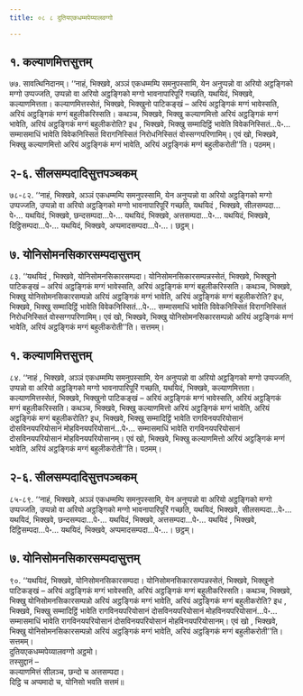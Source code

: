 ```yaml
---
title: ०८ ८ दुतियएकधम्मपेय्यालवग्गो

---
```



## १. कल्याणमित्तसुत्तम्

७७. सावत्थिनिदानम्। ‘‘नाहं, भिक्खवे, अञ्ञं एकधम्मम्पि समनुपस्सामि, येन अनुप्पन्नो वा अरियो अट्ठङ्गिको मग्गो उप्पज्जति, उप्पन्नो वा अरियो अट्ठङ्गिको मग्गो भावनापारिपूरिं गच्छति, यथयिदं, भिक्खवे, कल्याणमित्तता। कल्याणमित्तस्सेतं, भिक्खवे, भिक्खुनो पाटिकङ्खं – अरियं अट्ठङ्गिकं मग्गं भावेस्सति, अरियं अट्ठङ्गिकं मग्गं बहुलीकरिस्सति। कथञ्च, भिक्खवे, भिक्खु कल्याणमित्तो अरियं अट्ठङ्गिकं मग्गं भावेति, अरियं अट्ठङ्गिकं मग्गं बहुलीकरोति? इध , भिक्खवे, भिक्खु सम्मादिट्ठिं भावेति विवेकनिस्सितं…पे॰… सम्मासमाधिं भावेति विवेकनिस्सितं विरागनिस्सितं निरोधनिस्सितं वोस्सग्गपरिणामिम्। एवं खो, भिक्खवे, भिक्खु कल्याणमित्तो अरियं अट्ठङ्गिकं मग्गं भावेति, अरियं अट्ठङ्गिकं मग्गं बहुलीकरोती’’ति। पठमम्।  


## २-६. सीलसम्पदादिसुत्तपञ्चकम्

७८-८२. ‘‘नाहं, भिक्खवे, अञ्ञं एकधम्मम्पि समनुपस्सामि, येन अनुप्पन्नो वा अरियो अट्ठङ्गिको मग्गो उप्पज्जति, उप्पन्नो वा अरियो अट्ठङ्गिको मग्गो भावनापारिपूरिं गच्छति, यथयिदं , भिक्खवे, सीलसम्पदा…पे॰… यथयिदं, भिक्खवे, छन्दसम्पदा…पे॰… यथयिदं, भिक्खवे, अत्तसम्पदा…पे॰… यथयिदं, भिक्खवे, दिट्ठिसम्पदा…पे॰… यथयिदं, भिक्खवे, अप्पमादसम्पदा…पे॰…। छट्ठम्।  


## ७. योनिसोमनसिकारसम्पदासुत्तम्

८३. ‘‘यथयिदं , भिक्खवे, योनिसोमनसिकारसम्पदा। योनिसोमनसिकारसम्पन्नस्सेतं, भिक्खवे, भिक्खुनो पाटिकङ्खं – अरियं अट्ठङ्गिकं मग्गं भावेस्सति, अरियं अट्ठङ्गिकं मग्गं बहुलीकरिस्सति। कथञ्च, भिक्खवे, भिक्खु योनिसोमनसिकारसम्पन्नो अरियं अट्ठङ्गिकं मग्गं भावेति, अरियं अट्ठङ्गिकं मग्गं बहुलीकरोति? इध, भिक्खवे, भिक्खु सम्मादिट्ठिं भावेति विवेकनिस्सितं…पे॰… सम्मासमाधिं भावेति विवेकनिस्सितं विरागनिस्सितं निरोधनिस्सितं वोस्सग्गपरिणामिम्। एवं खो, भिक्खवे, भिक्खु योनिसोमनसिकारसम्पन्नो अरियं अट्ठङ्गिकं मग्गं भावेति, अरियं अट्ठङ्गिकं मग्गं बहुलीकरोती’’ति। सत्तमम्।  


## १. कल्याणमित्तसुत्तम्

८४. ‘‘नाहं , भिक्खवे, अञ्ञं एकधम्मम्पि समनुपस्सामि, येन अनुप्पन्नो वा अरियो अट्ठङ्गिको मग्गो उप्पज्जति, उप्पन्नो वा अरियो अट्ठङ्गिको मग्गो भावनापारिपूरिं गच्छति, यथयिदं, भिक्खवे, कल्याणमित्तता। कल्याणमित्तस्सेतं, भिक्खवे, भिक्खुनो पाटिकङ्खं – अरियं अट्ठङ्गिकं मग्गं भावेस्सति, अरियं अट्ठङ्गिकं मग्गं बहुलीकरिस्सति। कथञ्च, भिक्खवे, भिक्खु कल्याणमित्तो अरियं अट्ठङ्गिकं मग्गं भावेति, अरियं अट्ठङ्गिकं मग्गं बहुलीकरोति? इध, भिक्खवे, भिक्खु सम्मादिट्ठिं भावेति रागविनयपरियोसानं दोसविनयपरियोसानं मोहविनयपरियोसानं…पे॰… सम्मासमाधिं भावेति रागविनयपरियोसानं दोसविनयपरियोसानं मोहविनयपरियोसानम्। एवं खो, भिक्खवे, भिक्खु कल्याणमित्तो अरियं अट्ठङ्गिकं मग्गं भावेति, अरियं अट्ठङ्गिकं मग्गं बहुलीकरोती’’ति। पठमम्।  


## २-६. सीलसम्पदादिसुत्तपञ्चकम्

८५-८९. ‘‘नाहं, भिक्खवे, अञ्ञं एकधम्मम्पि समनुपस्सामि, येन अनुप्पन्नो वा अरियो अट्ठङ्गिको मग्गो उप्पज्जति, उप्पन्नो वा अरियो अट्ठङ्गिको मग्गो भावनापारिपूरिं गच्छति, यथयिदं, भिक्खवे, सीलसम्पदा…पे॰… यथयिदं, भिक्खवे, छन्दसम्पदा…पे॰… यथयिदं, भिक्खवे, अत्तसम्पदा…पे॰… यथयिदं , भिक्खवे, दिट्ठिसम्पदा…पे॰… यथयिदं, भिक्खवे, अप्पमादसम्पदा…पे॰…। छट्ठम्।  


## ७. योनिसोमनसिकारसम्पदासुत्तम्

९०. ‘‘यथयिदं, भिक्खवे, योनिसोमनसिकारसम्पदा। योनिसोमनसिकारसम्पन्नस्सेतं, भिक्खवे, भिक्खुनो पाटिकङ्खं – अरियं अट्ठङ्गिकं मग्गं भावेस्सति, अरियं अट्ठङ्गिकं मग्गं बहुलीकरिस्सति। कथञ्च, भिक्खवे, भिक्खु योनिसोमनसिकारसम्पन्नो अरियं अट्ठङ्गिकं मग्गं भावेति, अरियं अट्ठङ्गिकं मग्गं बहुलीकरोति? इध , भिक्खवे, भिक्खु सम्मादिट्ठिं भावेति रागविनयपरियोसानं दोसविनयपरियोसानं मोहविनयपरियोसानं…पे॰… सम्मासमाधिं भावेति रागविनयपरियोसानं दोसविनयपरियोसानं मोहविनयपरियोसानम्। एवं खो , भिक्खवे, भिक्खु योनिसोमनसिकारसम्पन्नो अरियं अट्ठङ्गिकं मग्गं भावेति, अरियं अट्ठङ्गिकं मग्गं बहुलीकरोती’’ति। सत्तमम्।  
दुतियएकधम्मपेय्यालवग्गो अट्ठमो।  
तस्सुद्दानं –  
कल्याणमित्तं सीलञ्च, छन्दो च अत्तसम्पदा।  
दिट्ठि च अप्पमादो च, योनिसो भवति सत्तमं॥  